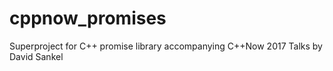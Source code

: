 # cppnow_promises
Superproject for C++ promise library accompanying C++Now 2017 Talks by David Sankel
